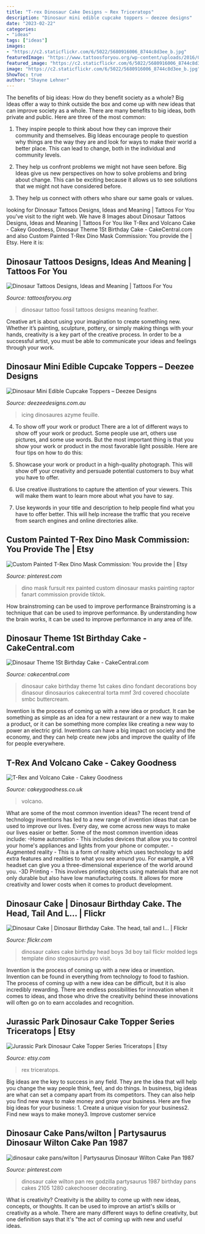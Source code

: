 ```yaml
---
title: "T-rex Dinosaur Cake Designs ~ Rex Triceratops"
description: "Dinosaur mini edible cupcake toppers – deezee designs"
date: "2023-02-22"
categories:
- "ideas"
tags: ["ideas"]
images:
- "https://c2.staticflickr.com/6/5022/5680916006_8744c8d3ee_b.jpg"
featuredImage: "https://www.tattoosforyou.org/wp-content/uploads/2016/03/Dinosaur-Fossil-Tattoo.jpg"
featured_image: "https://c2.staticflickr.com/6/5022/5680916006_8744c8d3ee_b.jpg"
image: "https://c2.staticflickr.com/6/5022/5680916006_8744c8d3ee_b.jpg"
ShowToc: true
author: "Shayne Lehner"
---
```



The benefits of big ideas: How do they benefit society as a whole?
Big Ideas offer a way to think outside the box and come up with new ideas that can improve society as a whole. There are many benefits to big ideas, both private and public. Here are three of the most common: 
1) They inspire people to think about how they can improve their community and themselves. Big Ideas encourage people to question why things are the way they are and look for ways to make their world a better place. This can lead to change, both in the individual and community levels.

2) They help us confront problems we might not have seen before. Big Ideas give us new perspectives on how to solve problems and bring about change. This can be exciting because it allows us to see solutions that we might not have considered before.

3) They help us connect with others who share our same goals or values.

	

		
looking for Dinosaur Tattoos Designs, Ideas and Meaning | Tattoos For You you've visit to the right web. We have 8 Images about Dinosaur Tattoos Designs, Ideas and Meaning | Tattoos For You like T-Rex and Volcano Cake - Cakey Goodness, Dinosaur Theme 1St Birthday Cake - CakeCentral.com and also Custom Painted T-Rex Dino Mask Commission: You provide the | Etsy. Here it is:
		
    
## Dinosaur Tattoos Designs, Ideas And Meaning | Tattoos For You

<img loading=lazy src="https://www.tattoosforyou.org/wp-content/uploads/2016/03/Dinosaur-Fossil-Tattoo.jpg" onerror="this.onerror=null;this.src='https://tse3.mm.bing.net/th?id=OIP.zWZ-TRWSGIsbKY3piHjfNQHaJ4&amp;pid=15.1';" alt="Dinosaur Tattoos Designs, Ideas and Meaning | Tattoos For You">

_Source: tattoosforyou.org_

>dinosaur tattoo fossil tattoos designs meaning feather. 

	

Creative art is about using your imagination to create something new. Whether it’s painting, sculpture, pottery, or simply making things with your hands, creativity is a key part of the creative process. In order to be a successful artist, you must be able to communicate your ideas and feelings through your work.

    
## Dinosaur Mini Edible Cupcake Toppers – Deezee Designs

<img loading=lazy src="https://cdn.shopify.com/s/files/1/0885/6058/products/EI026MC_Dinosaurs_WEBSITE_2000x2000.jpg?v=1522825759" onerror="this.onerror=null;this.src='https://tse1.mm.bing.net/th?id=OIP.SRGuPHJmIOq3W5Seq19UOAHaHa&amp;pid=15.1';" alt="Dinosaur Mini Edible Cupcake Toppers – Deezee Designs">

_Source: deezeedesigns.com.au_

>icing dinosaures azyme feuille. 

	

4. To show off your work or product
There are a lot of different ways to show off your work or product. Some people use art, others use pictures, and some use words. But the most important thing is that you show your work or product in the most favorable light possible. Here are four tips on how to do this:
1. Showcase your work or product in a high-quality photograph. This will show off your creativity and persuade potential customers to buy what you have to offer.

2. Use creative illustrations to capture the attention of your viewers. This will make them want to learn more about what you have to say.

3. Use keywords in your title and description to help people find what you have to offer better. This will help increase the traffic that you receive from search engines and online directories alike.


    
## Custom Painted T-Rex Dino Mask Commission: You Provide The | Etsy

<img loading=lazy src="https://i.pinimg.com/736x/65/0d/19/650d19897af595d2b8ff1939ee99a15e.jpg" onerror="this.onerror=null;this.src='https://tse2.mm.bing.net/th?id=OIP.k3p93-ubMfKNOvVwgvRhkQHaJ3&amp;pid=15.1';" alt="Custom Painted T-Rex Dino Mask Commission: You provide the | Etsy">

_Source: pinterest.com_

>dino mask fursuit rex painted custom dinosaur masks painting raptor fanart commission provide tiktok. 

	

How brainstroming can be used to improve performance
Brainstroming is a technique that can be used to improve performance. By understanding how the brain works, it can be used to improve performance in any area of life.

    
## Dinosaur Theme 1St Birthday Cake - CakeCentral.com

<img loading=lazy src="https://cdn001.cakecentral.com/gallery/2015/03/900_864263cHI9_dinosaur-theme-1st-birthday-cake.jpg" onerror="this.onerror=null;this.src='https://tse2.mm.bing.net/th?id=OIP.XW3WaGJWwEYTWxp4WBXfWgHaJ4&amp;pid=15.1';" alt="Dinosaur Theme 1St Birthday Cake - CakeCentral.com">

_Source: cakecentral.com_

>dinosaur cake birthday theme 1st cakes dino fondant decorations boy dinasour dinosaurios cakecentral torta mmf 3rd covered chocolate smbc buttercream. 

	

Invention is the process of coming up with a new idea or product. It can be something as simple as an idea for a new restaurant or a new way to make a product, or it can be something more complex like creating a new way to power an electric grid. Inventions can have a big impact on society and the economy, and they can help create new jobs and improve the quality of life for people everywhere.

    
## T-Rex And Volcano Cake - Cakey Goodness

<img loading=lazy src="http://www.cakeygoodness.co.uk/wp-content/uploads/2020/08/huxley-t-rex-cake-12.jpg" onerror="this.onerror=null;this.src='https://tse2.mm.bing.net/th?id=OIP.c0IgsrUcI6CSDw6UovAICAHaKl&amp;pid=15.1';" alt="T-Rex and Volcano Cake - Cakey Goodness">

_Source: cakeygoodness.co.uk_

>volcano. 

	

What are some of the most common invention ideas?
The recent trend of technology inventions has led to a new range of invention ideas that can be used to improve our lives. Every day, we come across new ways to make our lives easier or better. Some of the most common invention ideas include: 
-Home automation - This includes devices that allow you to control your home's appliances and lights from your phone or computer. 
-Augmented reality - This is a form of reality which uses technology to add extra features and realities to what you see around you. For example, a VR headset can give you a three-dimensional experience of the world around you. 
-3D Printing - This involves printing objects using materials that are not only durable but also have low manufacturing costs. It allows for more creativity and lower costs when it comes to product development.

    
## Dinosaur Cake | Dinosaur Birthday Cake. The Head, Tail And L… | Flickr

<img loading=lazy src="https://c2.staticflickr.com/6/5022/5680916006_8744c8d3ee_b.jpg" onerror="this.onerror=null;this.src='https://tse4.mm.bing.net/th?id=OIP.roLn36YrCRk7Q2foaJutmgHaE8&amp;pid=15.1';" alt="Dinosaur Cake | Dinosaur Birthday Cake. The head, tail and l… | Flickr">

_Source: flickr.com_

>dinosaur cakes cake birthday head boys 3d boy tail flickr molded legs template dino stegosaurus pro visit. 

	

Invention is the process of coming up with a new idea or invention. Invention can be found in everything from technology to food to fashion. The process of coming up with a new idea can be difficult, but it is also incredibly rewarding. There are endless possibilities for innovation when it comes to ideas, and those who drive the creativity behind these innovations will often go on to earn accolades and recognition.

    
## Jurassic Park Dinosaur Cake Topper Series Triceratops | Etsy

<img loading=lazy src="https://i.etsystatic.com/29955106/r/il/d3bc3e/3251058768/il_fullxfull.3251058768_dq9j.jpg" onerror="this.onerror=null;this.src='https://tse1.mm.bing.net/th?id=OIP.Yp8fu3LGqlcg5O1XdhZLswHaKx&amp;pid=15.1';" alt="Jurassic Park Dinosaur Cake Topper Series Triceratops | Etsy">

_Source: etsy.com_

>rex triceratops. 

	

Big ideas are the key to success in any field. They are the idea that will help you change the way people think, feel, and do things. In business, big ideas are what can set a company apart from its competitors. They can also help you find new ways to make money and grow your business. Here are five big ideas for your business: 1. Create a unique vision for your business2. Find new ways to make money3. Improve customer service
    
## Dinosaur Cake Pans/wilton | Partysaurus Dinosaur Wilton Cake Pan 1987

<img loading=lazy src="https://i.pinimg.com/736x/75/a0/89/75a089b9235b22f4d363eaeb0e31e706--dinosaur-cake-dinosaur-birthday.jpg" onerror="this.onerror=null;this.src='https://tse2.mm.bing.net/th?id=OIP.PAOau69mUdMoZXb3-pIRWQHaJ4&amp;pid=15.1';" alt="dinosaur cake pans/wilton | Partysaurus Dinosaur Wilton Cake Pan 1987">

_Source: pinterest.com_

>dinosaur cake wilton pan rex godzilla partysaurus 1987 birthday pans cakes 2105 1280 cakechooser decorating. 

	

What is creativity?
Creativity is the ability to come up with new ideas, concepts, or thoughts. It can be used to improve an artist's skills or creativity as a whole. There are many different ways to define creativity, but one definition says that it's "the act of coming up with new and useful ideas.

